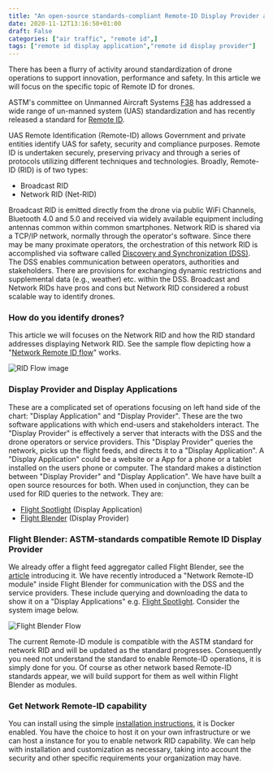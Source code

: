 ```yaml
---
title: "An open-source standards-compliant Remote-ID Display Provider and Application"
date: 2020-11-12T13:16:50+01:00
draft: False
categories: ["air traffic", "remote id",]
tags: ["remote id display application","remote id display provider"]
---
```


There has been a flurry of activity around standardization of drone operations to support innovation, performance and safety. In this article we will focus on the specific topic of Remote ID for drones.

<!--more-->

ASTM's committee on Unmanned Aircraft Systems [F38](https://www.astm.org/industry/unmanned-aircraft-overview.html) has addressed a wide range of un-manned system (UAS) standardization and has recently released a standard for [Remote ID](https://www.astm.org/Standards/F3411.htm).

UAS Remote Identification (Remote-ID) allows Government and private entities identify UAS for safety, security and compliance purposes. Remote ID is undertaken securely, preserving privacy and through a series of protocols utilizing different techniques and technologies. Broadly, Remote-ID (RID) is of two types:

- Broadcast RID
- Network RID (Net-RID)

Broadcast RID is emitted directly from the drone via public WiFi Channels, Bluetooth 4.0 and 5.0 and received via widely available equipment including antennas common within common smartphones. Network RID is shared via a TCP/IP network, normally through the operator's software. Since there may be many proximate operators, the orchestration of this network RID is accomplished via software called [Discovery and Synchronization (DSS)](https://github.com/interuss/dss). The DSS enables communication between operators, authorities and stakeholders. There are provisions for exchanging dynamic restrictions and supplemental data (e.g., weather) etc. within the DSS. Broadcast and Network RIDs have pros and cons but Network RID considered a robust scalable way to identify drones.

### How do you identify drones?

This article we will focuses on the Network RID and how the RID standard addresses displaying Network RID. See the sample flow depicting how a "[Network Remote ID flow](https://github.com/interuss/dss/blob/master/assets/generated/rid_display.png)" works.

![RID Flow image](/images/rid_display.png)

### Display Provider and Display Applications

These are a complicated set of operations focusing on left hand side of the chart: "Display Application" and "Display Provider". These are the two software applications with which end-users and stakeholders interact. The "Display Provider" is effectively a server that interacts with the DSS and the drone operators or service providers. This "Display Provider" queries the network, picks up the flight feeds, and directs it to a "Display Application". A "Display Application" could be a website or a App for a phone or a tablet installed on the users phone or computer. The standard makes a distinction between "Display Provider" and "Display Application". We have have built a open source resources for both. When used in conjunction, they can be used for RID queries to the network. They are:

- [Flight Spotlight](https://flightspotlight.com) (Display Application)
- [Flight Blender](https://flightblender.com) (Display Provider)

### Flight Blender: ASTM-standards compatible Remote ID Display Provider

We already offer a flight feed aggregator called Flight Blender, see the [article](https://www.openskies.sh/articles/live-airtraffic-aggregation/) introducing it. We have recently introduced a "Network Remote-ID module" inside Flight Blender for communication with the DSS and the service providers. These include querying and downloading the data to show it on a "Display Applications" e.g. [Flight Spotlight](https://flightspotlight.com). Consider the system image below.

![Flight Blender Flow](/images/blender-public.png)

The current Remote-ID module is compatible with the ASTM standard for network RID and will be updated as the standard progresses. Consequently you need not understand the standard to enable Remote-ID operations, it is simply done for you. Of course as other network based Remote-ID standards appear, we will build support for them as well within Flight Blender as modules.

### Get Network Remote-ID capability

You can install using the simple [installation instructions](https://github.com/openskies-sh/flight-blender#installation), it is Docker enabled. You have the choice to host it on your own infrastructure or we can host a instance for you to enable network RID capability. We can help with installation and customization as necessary, taking into account the security and other specific requirements your organization may have.